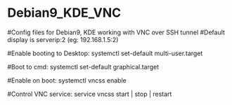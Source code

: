 # Debian9_KDE_VNC
#Config files for Debian9, KDE working with VNC over SSH tunnel
#Default display is serverip:2 (eg: 192.168.1.5:2)

#Enable booting to Desktop:
systemctl set-default multi-user.target

#Boot to cmd:
systemctl set-default graphical.target

#Enable on boot:
systemctl vncss enable

#Control VNC service:
service vncss start | stop | restart
